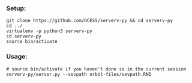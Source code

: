 ### Setup:

    git clone https://github.com/OCESS/serverv-py && cd serverv-py
    cd ../
    virtualenv -p python3 serverv-py
    cd serverv-py
    source bin/activate

### Usage:

    # source bin/activate if you haven't done so in the current session
    serverv-py/server.py --sevpath orbit-files/sevpath.RND
